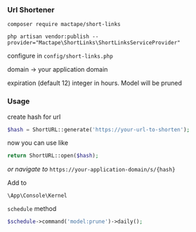 ### Url Shortener

`composer require mactape/short-links`

`php artisan vendor:publish --provider="Mactape\ShortLinks\ShortLinksServiceProvider"`

configure in `config/short-links.php`


domain -> your application domain

expiration (default 12) integer in hours. Model will be pruned

### Usage

create hash for url
```php
$hash = ShortURL::generate('https://your-url-to-shorten');
```

now you can use like

```php
return ShortURL::open($hash);
```
_or navigate to_ `https://your-application-domain/s/{hash}`

Add to

`\App\Console\Kernel`

`schedule` method

```php
$schedule->command('model:prune')->daily();
```
